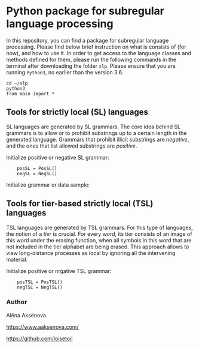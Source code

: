 # Python package for subregular language processing

In this repository, you can find a package for subregular language processing.
Please find below brief instruction on what is consists of (for now), and how to use it.
In order to get access to the language classes and methods defined for them, please run the following commands in the terminal after downloading the folder `slp`.
Please ensure that you are running `Python3`, no earlier than the version 3.6.

```python3
cd ~/slp
python3
from main import *
```

## Tools for strictly local (SL) languages
SL languages are generated by SL grammars.
The core idea behind SL grammars is to allow or to prohibit substrings up to a certain length in the generated language.
Grammars that prohibit illicit substrings are *negative*, and the ones that list allowed substrings are *positive*.

Initialize positive or negative SL grammar:

```python3
    posSL = PosSL()
    negSL = NegSL()
```
Initialize grammar or data sample:



## Tools for tier-based strictly local (TSL) languages 
TSL languages are generated by TSL grammars.
For this type of languages, the notion of a *tier* is crucial.
For every word, its tier consists of an image of this word under the erasing function, when all symbols in this word that are not included in the tier alphabet are being erased.
This approach allows to view long-distance processes as local by ignoring all the intervening material.

Initialize positive or nrgative TSL grammar:

```python3
    posTSL = PosTSL()
    negTSL = NegTSL()
```

### Author
Alëna Aksënova

https://www.aaksenova.com/

https://github.com/loisetoil
